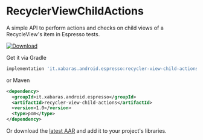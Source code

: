 # RecyclerViewChildActions

A simple API to perform actions and checks on child views of a RecycleView's item in Espresso tests.

[ ![Download](https://api.bintray.com/packages/xabaras/maven/recyclerview-child-actions/images/download.svg) ](https://bintray.com/xabaras/maven/recyclerview-child-actions/_latestVersion)

Get it via Gradle
```groovy
implementation 'it.xabaras.android.espresso:recycler-view-child-actions:1.0'
```
or Maven
```xml
<dependency>
  <groupId>it.xabaras.android.espresso</groupId>
  <artifactId>recycler-view-child-actions</artifactId>
  <version>1.0</version>
  <type>pom</type>
</dependency>
```

Or download the [latest AAR](https://bintray.com/xabaras/maven/recyclerview-child-actions/_latestVersion) and add it to your project's libraries.
